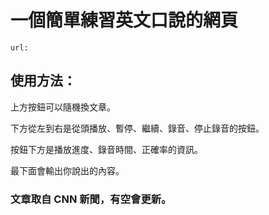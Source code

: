 # 一個簡單練習英文口說的網頁

    url: 

## 使用方法：
上方按鈕可以隨機換文章。

下方從左到右是從頭播放、暫停、繼續、錄音、停止錄音的按鈕。

按鈕下方是播放進度、錄音時間、正確率的資訊。

最下面會輸出你說出的內容。

### 文章取自 CNN 新聞，有空會更新。
